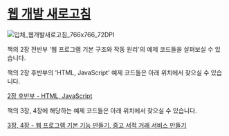 # [웹 개발 새로고침](https://github.com/sgkim-pub/pyBook)

![입체_웹개발새로고침_766x766_72DPI](https://github.com/sgkim-pub/pyWorld/assets/77865135/8500678b-5ed5-415d-bcc8-ca9e88d35f52)

책의 2장 전반부 '웹 프로그램 기본 구조와 작동 원리'의 예제 코드들을 살펴보실 수 있습니다.

책의 2장 후반부의 'HTML, JavaScript' 예제 코드들은 아래 위치에서 찾으실 수 있습니다.

[2장 후반부 - HTML, JavaScript](https://github.com/sgkim-pub/html_js)

책의 3장, 4장에 해당하는 예제 코드들은 아래 위치에서 찾으실 수 있습니다.

[3장, 4장 - 웹 프로그램 기본 기능 만들기, 중고 서적 거래 서비스 만들기](https://github.com/sgkim-pub/pyBook)
